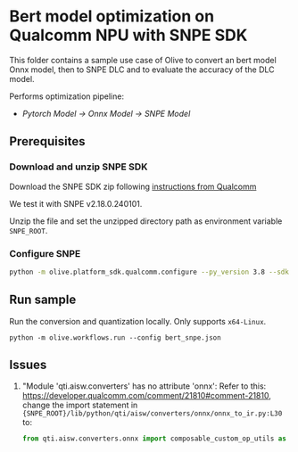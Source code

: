 # Bert model optimization on Qualcomm NPU with SNPE SDK
This folder contains a sample use case of Olive to convert an bert model Onnx model, then to SNPE DLC and to evaluate the accuracy of the DLC model.

Performs optimization pipeline:
- *Pytorch Model -> Onnx Model -> SNPE Model*

## Prerequisites
### Download and unzip SNPE SDK
Download the SNPE SDK zip following [instructions from Qualcomm](https://developer.qualcomm.com/software/qualcomm-neural-processing-sdk)

We test it with SNPE v2.18.0.240101.

Unzip the file and set the unzipped directory path as environment variable `SNPE_ROOT`.

### Configure SNPE
```sh
python -m olive.platform_sdk.qualcomm.configure --py_version 3.8 --sdk snpe
```

## Run sample
Run the conversion and quantization locally. Only supports `x64-Linux`.
```
python -m olive.workflows.run --config bert_snpe.json
```

## Issues

1. "Module 'qti.aisw.converters' has no attribute 'onnx':
    Refer to this: https://developer.qualcomm.com/comment/21810#comment-21810,
    change the import statement in `{SNPE_ROOT}/lib/python/qti/aisw/converters/onnx/onnx_to_ir.py:L30` to:
    ```python
    from qti.aisw.converters.onnx import composable_custom_op_utils as ComposableCustomOp
    ```
